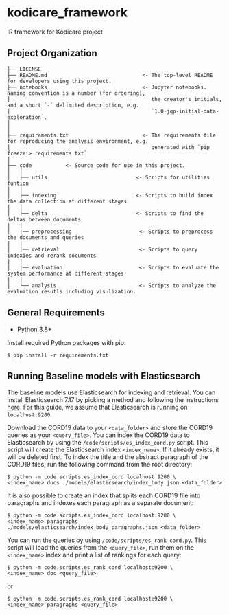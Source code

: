# kodicare_framework

IR framework for Kodicare project


Project Organization
------------

    ├── LICENSE
    ├── README.md                               <- The top-level README for developers using this project.
    ├── notebooks                               <- Jupyter notebooks. Naming convention is a number (for ordering),
    │                                              the creator's initials, and a short `-` delimited description, e.g.
    │                                              `1.0-jqp-initial-data-exploration`.
    │
    │
    ├── requirements.txt                        <- The requirements file for reproducing the analysis environment, e.g.
    │                                              generated with `pip freeze > requirements.txt`
    │
    ├── code           <- Source code for use in this project.
    │   │
    │   ├── utils                             <- Scripts for utilities funtion 
    │   │
    │   ├── indexing                          <- Scripts to build index the data collection at different stages
    │   │
    │   ├── delta                             <- Scripts to find the deltas between documents
    │   │
    │   |── preprocessing                      <- Scripts to preprocess the documents and queries
    |   |
    │   |── retrieval                          <- Scripts to query indexies and rerank documents
    |   |
    │   |── evaluation                         <- Scripts to evaluate the system performance at different stages
    |   |
    │   └── analysis                           <- Scripts to analyze the evaluation resutls including visulization.



General Requirements
---

- Python 3.8+

Install required Python packages with pip:

    $ pip install -r requirements.txt


Running Baseline models with Elasticsearch
---

The baseline models use Elasticsearch for indexing and retrieval. You can install Elasticsearch 7.17 by picking a method and following the instructions [here](https://www.elastic.co/guide/en/elasticsearch/reference/7.17/install-elasticsearch.html).
For this guide, we assume that Elasticsearch is running on `localhost:9200`.

Download the CORD19 data to your `<data_folder>` and store the CORD19 queries as your `<query_file>`.
You can index the CORD19 data to Elasticsearch by using the `/code/scripts/es_index_cord.py` script. This script will create the Elasticsearch index `<index_name>`. If it already exists, it will be deleted first. To index the title and the abstract paragraph of the CORD19 files, run the following command from the root directory:

    $ python -m code.scripts.es_index_cord localhost:9200 \
    <index_name> docs ./models/elasticsearch/index_body.json <data_folder>


It is also possible to create an index that splits each CORD19 file into paragraphs and indexes each paragraph as a separate document:

    $ python -m code.scripts.es_index_cord localhost:9200 \
    <index_name> paragraphs ./models/elasticsearch/index_body_paragraphs.json <data_folder>


You can run the queries by using `/code/scripts/es_rank_cord.py`. This script will load the queries from the `<query_file>`, run them on the `<index_name>` index and print a list of rankings for each query:

    $ python -m code.scripts.es_rank_cord localhost:9200 \
    <index_name> doc <query_file>

or 

    $ python -m code.scripts.es_rank_cord localhost:9200 \
    <index_name> paragraphs <query_file>